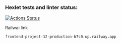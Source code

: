 ### Hexlet tests and linter status:
[![Actions Status](https://github.com/Syusina/frontend-project-12/workflows/hexlet-check/badge.svg)](https://github.com/Syusina/frontend-project-12/actions)


Railwai link

```
frontend-project-12-production-b7c0.up.railway.app
```
